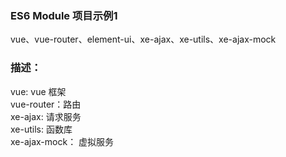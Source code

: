 ### ES6 Module 项目示例1
vue、vue-router、element-ui、xe-ajax、xe-utils、xe-ajax-mock

### 描述：
vue: vue 框架  
vue-router：路由  
xe-ajax: 请求服务  
xe-utils: 函数库  
xe-ajax-mock： 虚拟服务
